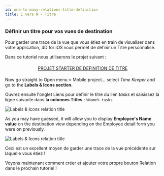 ```yaml
---
id: one-to-many-relations-title-definition
title: 1 vers N - Titre
---
```


### Définir un titre pour vos vues de destination

Pour garder une trace de la vue que vous étiez en train de visualiser dans votre application, 4D for iOS vous permet de définir un Titre personnalisé.

Dans ce tutoriel nous utiliserons le projet suivant :

<div markdown="1" style="text-align: center; margin-top: 20px; margin-bottom: 20px">
<a class="button"
href="https://github.com/4d-for-ios/tutorial-OneToManyTitleDefinition/archive/4b831959e7efe4777071af0b2904d458918cfbc2.zip">PROJET STARTER DE DEFINITION DE TITRE</a>
</div>

Now go straight to Open menu > Mobile project... select *Time Keeper* and go to the **Labels & Icons section**.

Ouvrez ensuite l'onglet Liens pour définir le titre du lien *tasks* et saisissez la ligne suivante dans **la colonnes Titles** : `%Name% tasks`

![Labels & Icons relation title](assets/en/relations/labels-icons-title-definition.png)

As you may have guessed, it will allow you to display **Employee's Name value** on the destination view depending on the Employee detail form you were on previously.

![Labels & Icons relation title](assets/en/relations/relations-title-definition.png)

Ceci est un excellent moyen de garder une trace de la vue précédente sur laquelle vous étiez !

Voyons maintenant comment créer et ajouter votre propre bouton Relation dans le prochain tutoriel !
